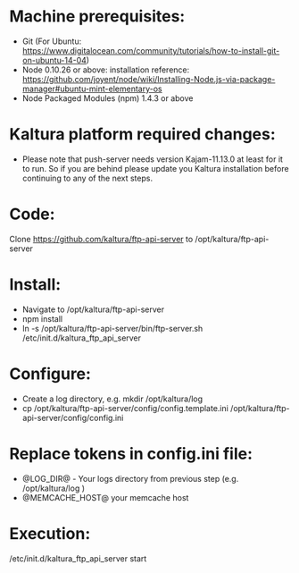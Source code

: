Machine prerequisites:
=======================

- Git (For Ubuntu: https://www.digitalocean.com/community/tutorials/how-to-install-git-on-ubuntu-14-04)
- Node 0.10.26 or above: installation reference: https://github.com/joyent/node/wiki/Installing-Node.js-via-package-manager#ubuntu-mint-elementary-os
- Node Packaged Modules (npm) 1.4.3 or above

Kaltura platform required changes:
=======================
- Please note that push-server needs version Kajam-11.13.0 at least for it to run. So if you are behind please update you Kaltura installation before continuing to any of the next steps.

Code:
=======================
Clone https://github.com/kaltura/ftp-api-server to /opt/kaltura/ftp-api-server

Install:
=======================
- Navigate to /opt/kaltura/ftp-api-server
- npm install
- ln -s /opt/kaltura/ftp-api-server/bin/ftp-server.sh /etc/init.d/kaltura_ftp_api_server

Configure:
=======================
- Create a log directory, e.g. mkdir /opt/kaltura/log
- cp /opt/kaltura/ftp-api-server/config/config.template.ini /opt/kaltura/ftp-api-server/config/config.ini

Replace tokens in config.ini file:
=======================
- @LOG_DIR@ - Your logs directory from previous step (e.g. /opt/kaltura/log )
- @MEMCACHE_HOST@ your memcache host

Execution:
=======================
/etc/init.d/kaltura_ftp_api_server start
